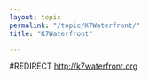 ```yaml
---
layout: topic
permalink: "/topic/K7Waterfront/"
title: "K7Waterfront"

---
```


#REDIRECT http://k7waterfront.org

